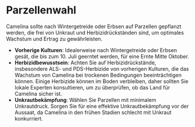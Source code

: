 # Parzellenwahl

Camelina sollte nach Wintergetreide oder Erbsen auf Parzellen gepflanzt werden, die frei von Unkraut und Herbizidrückständen sind, um optimales Wachstum und Ertrag zu gewährleisten.

- **Vorherige Kulturen**: Idealerweise nach Wintergetreide oder Erbsen gesät, die bis zum 10. Juli geerntet werden, für eine Ernte Mitte Oktober.
- **Herbizidbewusstsein**: Achten Sie auf Herbizidrückstände, insbesondere ALS- und PDS-Herbizide von vorherigen Kulturen, die das Wachstum von Camelina bei trockenen Bedingungen beeinträchtigen können. Einige Herbizide können im Boden verbleiben, daher sollten Sie lokale Experten konsultieren, um zu überprüfen, ob das Land für Camelina sicher ist.
- **Unkrautbekämpfung**: Wählen Sie Parzellen mit minimalem Unkrautdruck. Sorgen Sie für eine effektive Unkrautbekämpfung vor der Aussaat, da Camelina in den frühen Stadien schlecht mit Unkraut konkurriert.
